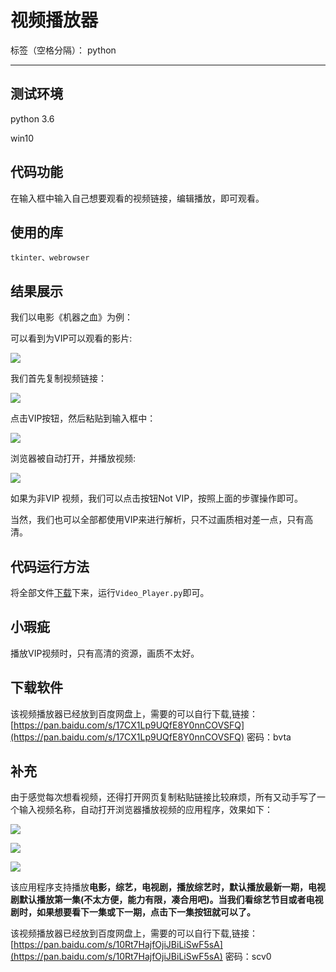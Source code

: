﻿# 视频播放器

标签（空格分隔）： python

---
## 测试环境

python 3.6

win10

## 代码功能

在输入框中输入自己想要观看的视频链接，编辑播放，即可观看。


## 使用的库

`tkinter、webrowser`


## 结果展示

我们以电影《机器之血》为例：

可以看到为VIP可以观看的影片:

![](http://119.29.89.242/image/Video_Player_1.png)

我们首先复制视频链接：

![](http://119.29.89.242/image/Video_Player_2.png)

点击VIP按钮，然后粘贴到输入框中：

![](http://119.29.89.242/image/Video_Player_3.png)

浏览器被自动打开，并播放视频:

![](http://119.29.89.242/image/Video_Player_4.png)

如果为非VIP 视频，我们可以点击按钮Not VIP，按照上面的步骤操作即可。

当然，我们也可以全部都使用VIP来进行解析，只不过画质相对差一点，只有高清。

## 代码运行方法

将全部文件[下载](https://github.com/lhx1228/Video_Player)下来，运行`Video_Player.py`即可。

## 小瑕疵

播放VIP视频时，只有高清的资源，画质不太好。

## 下载软件

该视频播放器已经放到百度网盘上，需要的可以自行下载,链接：[https://pan.baidu.com/s/17CX1Lp9UQfE8Y0nnCOVSFQ](https://pan.baidu.com/s/17CX1Lp9UQfE8Y0nnCOVSFQ) 密码：bvta

## 补充

由于感觉每次想看视频，还得打开网页复制粘贴链接比较麻烦，所有又动手写了一个输入视频名称，自动打开浏览器播放视频的应用程序，效果如下：

![](http://119.29.89.242/image/Video_Player_5.png)

![](http://119.29.89.242/image/Video_Player_6.png)

![](http://119.29.89.242/image/Video_Player_7.png)

该应用程序支持播放**电影，综艺，电视剧，**播放综艺时，默认播放最新一期，电视剧默认播放第一集(不太方便，能力有限，凑合用吧)。当我们看综艺节目或者电视剧时，如果想要看下一集或下一期，点击**下一集按钮就可以了。**

该视频播放器已经放到百度网盘上，需要的可以自行下载,链接：[https://pan.baidu.com/s/10Rt7HajfOjiJBiLiSwF5sA](https://pan.baidu.com/s/10Rt7HajfOjiJBiLiSwF5sA) 密码：scv0